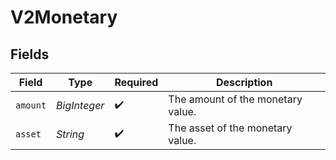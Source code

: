 # V2Monetary


## Fields

| Field                             | Type                              | Required                          | Description                       |
| --------------------------------- | --------------------------------- | --------------------------------- | --------------------------------- |
| `amount`                          | *BigInteger*                      | :heavy_check_mark:                | The amount of the monetary value. |
| `asset`                           | *String*                          | :heavy_check_mark:                | The asset of the monetary value.  |
